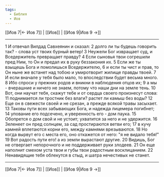 ```yaml
---
tags:
  - Библия
  - Иов
---
```

[[Иов 7|← Иов 7]] | [[Иов]] | [[Иов 9|Иов 9 →]]

---
1 И отвечал Вилдад Савхеянин и сказал:
2 долго ли ты будешь говорить так? - слова уст твоих бурный ветер!
3 Неужели Бог извращает суд, и Вседержитель превращает правду?
4 Если сыновья твои согрешили пред Ним, то Он и предал их в руку беззакония их.
5 Если же ты взыщешь Бога и помолишься Вседержителю,
6 и если ты чист и прав, то Он ныне же встанет над тобою и умиротворит жилище правды твоей.
7 И если вначале у тебя было мало, то впоследствии будет весьма много.
8 Ибо спроси у прежних родов и вникни в наблюдения отцов их;
9 а мы - вчерашние и ничего не знаем, потому что наши дни на земле тень.
10 Вот, они научат тебя, скажут тебе и от сердца своего произнесут слова:
11 поднимается ли тростник без влаги? растет ли камыш без воды?
12 Еще он в свежести своей и не срезан, а прежде всякой травы засыхает.
13 Таковы пути всех забывающих Бога, и надежда лицемера погибнет;
14 упование его подсечено, и уверенность его - дом паука.
15 Обопрется о дом свой и не устоит; ухватится за него и не удержится.
16 Зеленеет он пред солнцем, за сад простираются ветви его;
17 в кучу камней вплетаются корни его, между камнями врезываются.
18 Но когда вырвут его с места его, оно откажется от него: "я не видало тебя!"
19 Вот радость пути его! а из земли вырастают другие.
20 Видишь, Бог не отвергает непорочного и не поддерживает руки злодеев.
21 Он еще наполнит смехом уста твои и губы твои радостным восклицанием.
22 Ненавидящие тебя облекутся в стыд, и шатра нечестивых не станет.

---
[[Иов 7|← Иов 7]] | [[Иов]] | [[Иов 9|Иов 9 →]]